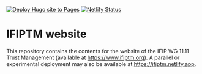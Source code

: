 [![Deploy Hugo site to Pages](https://github.com/ifiptm/ifiptm.github.io/actions/workflows/hugo.yml/badge.svg)](https://github.com/ifiptm/ifiptm.github.io/actions/workflows/hugo.yml) [![Netlify Status](https://api.netlify.com/api/v1/badges/d637e896-cdf8-4b6c-bd16-17c07f5113ec/deploy-status)](https://app.netlify.com/sites/ifiptm/deploys)
# IFIPTM website

This repository contains the contents for the website of the IFIP WG 11.11 Trust Management (available at https://www.ifiptm.org). A parallel or experimental deployment may also be available at https://ifiptm.netlify.app.
